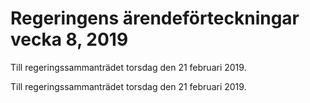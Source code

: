 # Regeringens ärendeförteckningar vecka 8, 2019

Till regeringssammanträdet torsdag den 21 februari 2019.

Till regeringssammanträdet torsdag den 21 februari 2019.
